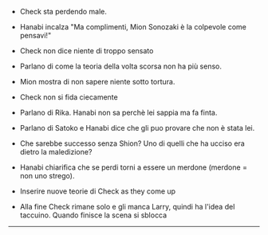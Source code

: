 - Check sta perdendo male.

- Hanabi incalza "Ma complimenti, Mion Sonozaki è la colpevole come pensavi!"

- Check non dice niente di troppo sensato

- Parlano di come la teoria della volta scorsa non ha più senso.

- Mion mostra di non sapere niente sotto tortura.
- Check non si fida ciecamente

- Parlano di Rika. Hanabi non sa perchè lei sappia ma fa finta.

- Parlano di Satoko e Hanabi dice che gli puo provare che non è stata lei.

- Che sarebbe successo senza Shion? Uno di quelli che ha ucciso era dietro la maledizione?

- Hanabi chiarifica che se perdi torni a essere un merdone (merdone = non uno strego).

-  Inserire nuove teorie di Check as they come up

- Alla fine Check rimane solo e gli manca Larry, quindi ha l'idea del taccuino. Quando finisce la scena si sblocca


---
